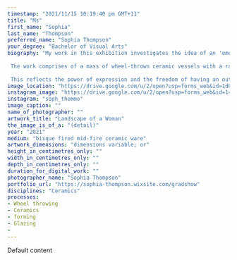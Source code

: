 ```yaml
---
timestamp: "2021/11/15 10:19:40 pm GMT+11"
title: "Ms"
first_name: "Sophia"
last_name: "Thompson"
preferred_name: "Sophia Thompson"
your_degree: "Bachelor of Visual Arts"
biography: "My work in this exhibition investigates the idea of an 'emotional landscape' and explores the terrain of human emotion, subconscious energy, and the body. The work is contextualised within the concepts of the psychology of flow and subconscious creation. 
  
 The work comprises of a mass of wheel-thrown ceramic vessels with a range of textures and finishes. The pieces are filled with movement, varying in size and scale, and are characterised by organic curves and exaggerated distortions. The objects individually represent a thought or feeling, which, as a part of an overall display, illustrate a whole landscape of human emotion and existence. 
 
 This reflects the power of expression and the freedom of having an outlet to communicate our inner thoughts and feelings. This is exemplified in my work through the wheel-throwing process which both physically and mentally connects the maker to their work, as well the way the works are stacked and displayed so connectedly. This body of work is an expression of self and an investigation into creating a physical embodiment of an internal experience."
image_location: "https://drive.google.com/u/2/open?usp=forms_web&id=1dQBrUn6PMm4s-aMpHpXrh8WyN3ikcABu"
instagram_image: "https://drive.google.com/u/2/open?usp=forms_web&id=14GNll2ejADMY-3usUN_8gyrqJx06NLGz"
instagram: "soph_thommo"
image_caption: ""
name_of_photographer: ""
artwork_title: "Landscape of a Woman"
the_image_is_of_a: "(detail)"
year: "2021"
medium: "bisque fired mid-fire ceramic ware"
artwork_dimensions: "dimensions variable; or"
height_in_centimetres_only: ""
width_in_centimetres_only: ""
depth_in_centimetres_only: ""
duration_for_digital_work: ""
photographer_name: "Sophia Thompson"
portfolio_url: "https://sophia-thompson.wixsite.com/gradshow"
disciplines: "Ceramics"
processes:
- Wheel throwing
- Ceramics
- forming
- Glazing
- 
---
```


Default content